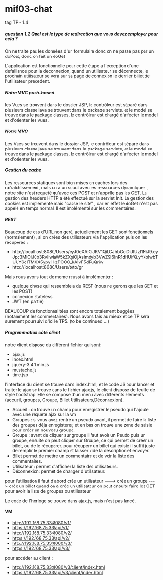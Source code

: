 # mif03-chat

tag TP - 1.4
##### question 1.2 Quel est le type de redirection que vous devez employer pour cela ? 
On ne traite pas les données d'un formulaire donc on ne passe pas par un 
doPost, donc on fait un doGet

L'application est fonctionnelle pour cette étape a l'exception d'une 
defaillance pour la deconnexion, quand un utilisateur se déconnecte, le 
prochain utilisateur se vera sur sa page de connexion le dernier billet 
de l'utilisateur precedent.


##### Notre MVC push-based
les Vues se trouvent dans le dossier JSP, le contrôleur est séparé dans plusieurs 
classe java se trouvent dans le package servlets, et le model se trouve dans le package classes, 
le contrôleur est chargé d'affecter le model et d'orienter les vues.

##### Notre MVC
Les Vues se trouvent dans le dossier JSP, le contrôleur est séparé 
dans plusieurs classe java se trouvent dans le package servlets, 
et le model se trouve dans le package classes, le contrôleur est 
chargé d'affecter le model et d'orienter les vues.


##### Gestion du cache
Les ressources statiques sont bien mises en caches lors des rafraichissement,
mais on a un souci avec les ressources dynamiques , notre site n'est requeté qu'avec des 
POST et n'appelle pas les GET. 
La gestion des headers HTTP a été effectué sur la servlet Init.
La gestion des cookies est implémenté mais "casse le site" , car en effet le 
doGet n'est pas appelé en temps normal. Il est implémenté sur les commentaires.

##### REST
Beaucoup de cas d'URL non geré, actuellement les GET sont fonctionnels (normalement) , 
si on crées des utilisateurs via l'application puis on les récuperes :
- http://localhost:8080/Users/eyJ0eXAiOiJKV1QiLCJhbGciOiJIUzI1NiJ9.eyJpc3MiOiJ0b3RvIiwiaW5kZXgiOjAsImdyb3VwZSI6InR1dHUifQ.yYxblwbTUUY6eITMGX5ypyH-zPOCG_kAIvF5dRuQriw
- http://localhost:8080/Users/toto/gr

Mais nous avons tout de meme réussi à implémenter : 
- quelque chose qui ressemble a du REST (nous ne gerons que les GET et les POST)
- connexion stateless
- JWT (en partie)

BEAUCOUP de fonctionnalitées sont encore totalement buggées (notamment les commentaires).
Nous avons fais au mieux et ce TP sera surement poursuivi d'ici le TP5. 
(to be continued ...)

##### Programmation côté client
notre client dispose du différent fichier qui sont:
- ajax.js
- index.html
- jquery-3.4.1.min.js
- mustache.js
- time.jsp

l'interface du client se trouve dans index.html, et le code JS pour lancer et traiter le ajax se trouve dans le fichier
ajax.js, le client dispose de feuille de style bootstrap.
Elle se compose d'un menu avec différents éléments (accueil, groupes, Groupe, Billet Utilisateurs,Déconnexion).
- Accueil : on trouve un champ pour enregistrer le pseudo qui l'ajoute avec une requete ajax sur la vm
- Groupes : si vous avez rentré un pseudo avant, il permet de faire la liste des groupes déja enregisterer, et en bas on
trouve une zone de saisie pour créer un nouveau groupe.
- Groupe : avant de cliquer sur groupe il faut avoir un Peudo puis un groupe, ensuite on peut cliquer sur Groupe, ce qui permet de créer un billet, ou de le récuperer.
pour récupere un billet qui existe il suffit juste de remplir le premier champ et laisser vide la description et envoyer.
- Billet permet de mettre un commentaire et de voir la liste des commentaires.
- Utilisateur : permet d'afficher la liste des utilisateurs.
- Déconnexion: permet de changer d'utilisateur.

pour l'utilisation il faut d'abord crée un utilisateur ---> crée un groupe ---> crée un billet
quand on a crée un utilisateur on peut ensuite faire les GET pour avoir la liste de groupes ou utilisateur.

Le code de l'horloge se trouve dans ajax.js, mais n'est pas lancé.

#### VM
- http://192.168.75.33:8080/v1/
- https://192.168.75.33/api/v1/
- http://192.168.75.33:8080/v2/
- https://192.168.75.33/api/v2/
- http://192.168.75.33:8080/v3/
- https://192.168.75.33/api/v3/

pour accéder au client :
- http://192.168.75.33:8080/v3/client/index.html
- https://192.168.75.33/api/v3/client/index.html

